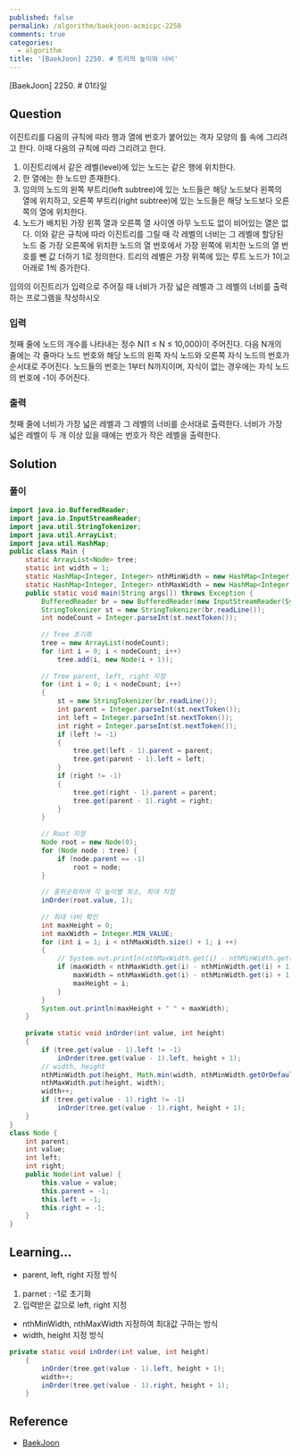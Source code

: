 ```yaml
---
published: false
permalink: /algorithm/baekjoon-acmicpc-2250
comments: true
categories:
  - algorithm
title: '[BaekJoon] 2250. # 트리의 높이와 너비'
---
```

[BaekJoon] 2250. # 01타일


## Question

이진트리를 다음의 규칙에 따라 행과 열에 번호가 붙어있는 격자 모양의 틀 속에 그리려고 한다. 이때 다음의 규칙에 따라 그리려고 한다.

1) 이진트리에서 같은 레벨(level)에 있는 노드는 같은 행에 위치한다.
2) 한 열에는 한 노드만 존재한다.
3) 임의의 노드의 왼쪽 부트리(left subtree)에 있는 노드들은 해당 노드보다 왼쪽의 열에 위치하고, 오른쪽 부트리(right subtree)에 있는 노드들은 해당 노드보다 오른쪽의 열에 위치한다.
4) 노드가 배치된 가장 왼쪽 열과 오른쪽 열 사이엔 아무 노드도 없이 비어있는 열은 없다.
이와 같은 규칙에 따라 이진트리를 그릴 때 각 레벨의 너비는 그 레벨에 할당된 노드 중 가장 오른쪽에 위치한 노드의 열 번호에서 가장 왼쪽에 위치한 노드의 열 번호를 뺀 값 더하기 1로 정의한다. 트리의 레벨은 가장 위쪽에 있는 루트 노드가 1이고 아래로 1씩 증가한다.

임의의 이진트리가 입력으로 주어질 때 너비가 가장 넓은 레벨과 그 레벨의 너비를 출력하는 프로그램을 작성하시오


### 입력
첫째 줄에 노드의 개수를 나타내는 정수 N(1 ≤ N ≤ 10,000)이 주어진다. 다음 N개의 줄에는 각 줄마다 노드 번호와 해당 노드의 왼쪽 자식 노드와 오른쪽 자식 노드의 번호가 순서대로 주어진다. 노드들의 번호는 1부터 N까지이며, 자식이 없는 경우에는 자식 노드의 번호에 -1이 주어진다.


### 출력
첫째 줄에 너비가 가장 넓은 레벨과 그 레벨의 너비를 순서대로 출력한다. 너비가 가장 넓은 레벨이 두 개 이상 있을 때에는 번호가 작은 레벨을 출력한다.


## Solution
### 풀이 
```java
import java.io.BufferedReader;
import java.io.InputStreamReader;
import java.util.StringTokenizer;
import java.util.ArrayList;
import java.util.HashMap;
public class Main {
    static ArrayList<Node> tree;
    static int width = 1;
    static HashMap<Integer, Integer> nthMinWidth = new HashMap<Integer, Integer>(); 
    static HashMap<Integer, Integer> nthMaxWidth = new HashMap<Integer, Integer>();
    public static void main(String args[]) throws Exception {
        BufferedReader br = new BufferedReader(new InputStreamReader(System.in));
        StringTokenizer st = new StringTokenizer(br.readLine());
        int nodeCount = Integer.parseInt(st.nextToken());
        
        // Tree 초기화 
        tree = new ArrayList(nodeCount);
        for (int i = 0; i < nodeCount; i++)
            tree.add(i, new Node(i + 1));
      
        // Tree parent, left, right 지정 
        for (int i = 0; i < nodeCount; i++)
        {
            st = new StringTokenizer(br.readLine());
            int parent = Integer.parseInt(st.nextToken());
            int left = Integer.parseInt(st.nextToken());
            int right = Integer.parseInt(st.nextToken());
            if (left != -1)
            {
                tree.get(left - 1).parent = parent;
                tree.get(parent - 1).left = left;
            }
            if (right != -1)
            {
                tree.get(right - 1).parent = parent;
                tree.get(parent - 1).right = right;
            }
        }
      
        // Root 지정 
        Node root = new Node(0);
        for (Node node : tree) {
            if (node.parent == -1)
                root = node;
        }
      
        // 중위순회하여 각 높이별 최소, 최대 지정 
        inOrder(root.value, 1);
      
        // 최대 너비 확인 
        int maxHeight = 0; 
        int maxWidth = Integer.MIN_VALUE; 
        for (int i = 1; i < nthMaxWidth.size() + 1; i ++)
        {
            // System.out.println(nthMaxWidth.get(i) - nthMinWidth.get(i) + 1);
            if (maxWidth < nthMaxWidth.get(i) - nthMinWidth.get(i) + 1) {
                maxWidth = nthMaxWidth.get(i) - nthMinWidth.get(i) + 1;
                maxHeight = i;
            }
        }
        System.out.println(maxHeight + " " + maxWidth);
    }
    
    private static void inOrder(int value, int height)
    {
        if (tree.get(value - 1).left != -1)
            inOrder(tree.get(value - 1).left, height + 1);
        // width, height 
        nthMinWidth.put(height, Math.min(width, nthMinWidth.getOrDefault(height, Integer.MAX_VALUE)));
        nthMaxWidth.put(height, width);
        width++; 
        if (tree.get(value - 1).right != -1)
            inOrder(tree.get(value - 1).right, height + 1);
    }
}
class Node {
    int parent;
    int value; 
    int left; 
    int right; 
    public Node(int value) {
        this.value = value;
        this.parent = -1;
        this.left = -1;
        this.right = -1;
    }
}
```


## Learning... 
- parent, left, right 지정 방식 
1) parnet : -1로 초기화 
2) 입력받은 값으로 left, right 지정 
- nthMinWidth, nthMaxWidth 지정하여 최대값 구하는 방식 
- width, height 지정 방식 

```java
private static void inOrder(int value, int height)
    {
        inOrder(tree.get(value - 1).left, height + 1);     
        width++; 
  		inOrder(tree.get(value - 1).right, height + 1);
    }
```


## Reference
- [BaekJoon](https://www.acmicpc.net/problem/2250)


